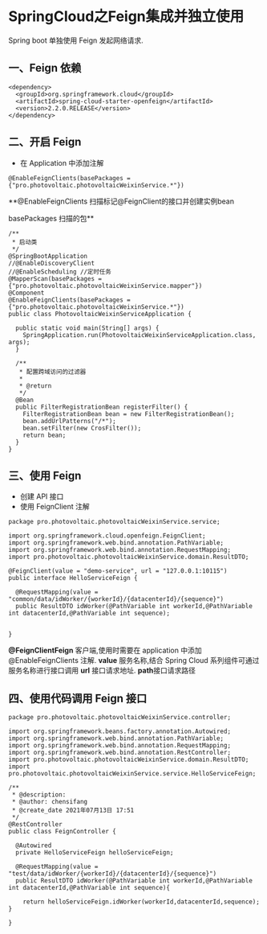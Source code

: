 # SpringCloud之Feign集成并独立使用
Spring boot 单独使用 Feign 发起网络请求.

## 一、Feign 依赖
```
<dependency>
  <groupId>org.springframework.cloud</groupId>
  <artifactId>spring-cloud-starter-openfeign</artifactId>
  <version>2.2.0.RELEASE</version>
</dependency>
```

## 二、开启 Feign

* 在 Application 中添加注解
```
@EnableFeignClients(basePackages = {"pro.photovoltaic.photovoltaicWeixinService.*"})
```
**@EnableFeignClients 扫描标记@FeignClient的接口并创建实例bean

basePackages 扫描的包**

```
/**
 * 启动类
 */
@SpringBootApplication
//@EnableDiscoveryClient
//@EnableScheduling //定时任务
@MapperScan(basePackages = {"pro.photovoltaic.photovoltaicWeixinService.mapper"})
@Component
@EnableFeignClients(basePackages = {"pro.photovoltaic.photovoltaicWeixinService.*"})
public class PhotovoltaicWeixinServiceApplication {

  public static void main(String[] args) {
    SpringApplication.run(PhotovoltaicWeixinServiceApplication.class, args);
  }

  /**
   * 配置跨域访问的过滤器
   *
   * @return
   */
  @Bean
  public FilterRegistrationBean registerFilter() {
    FilterRegistrationBean bean = new FilterRegistrationBean();
    bean.addUrlPatterns("/*");
    bean.setFilter(new CrosFilter());
    return bean;
  }
}

```
## 三、使用 Feign

* 创建 API 接口
* 使用 FeignClient 注解
```
package pro.photovoltaic.photovoltaicWeixinService.service;

import org.springframework.cloud.openfeign.FeignClient;
import org.springframework.web.bind.annotation.PathVariable;
import org.springframework.web.bind.annotation.RequestMapping;
import pro.photovoltaic.photovoltaicWeixinService.domain.ResultDTO;

@FeignClient(value = "demo-service", url = "127.0.0.1:10115")
public interface HelloServiceFeign {

  @RequestMapping(value = "common/data/idWorker/{workerId}/{datacenterId}/{sequence}")
  public ResultDTO idWorker(@PathVariable int workerId,@PathVariable int datacenterId,@PathVariable int sequence);


}

```

**@FeignClientFeign** 客户端,使用时需要在 application 中添加 @EnableFeignClients 注解.
**value** 服务名称,结合 Spring Cloud 系列组件可通过服务名称进行接口调用
**url** 接口请求地址.
**path**接口请求路径

## 四、使用代码调用 Feign 接口
```
package pro.photovoltaic.photovoltaicWeixinService.controller;

import org.springframework.beans.factory.annotation.Autowired;
import org.springframework.web.bind.annotation.PathVariable;
import org.springframework.web.bind.annotation.RequestMapping;
import org.springframework.web.bind.annotation.RestController;
import pro.photovoltaic.photovoltaicWeixinService.domain.ResultDTO;
import pro.photovoltaic.photovoltaicWeixinService.service.HelloServiceFeign;

/**
 * @description:
 * @author: chensifang
 * @create_date 2021年07月13日 17:51
 */
@RestController
public class FeignController {

  @Autowired
  private HelloServiceFeign helloServiceFeign;

  @RequestMapping(value = "test/data/idWorker/{workerId}/{datacenterId}/{sequence}")
  public ResultDTO idWorker(@PathVariable int workerId,@PathVariable int datacenterId,@PathVariable int sequence){

    return helloServiceFeign.idWorker(workerId,datacenterId,sequence);
}

}

```
